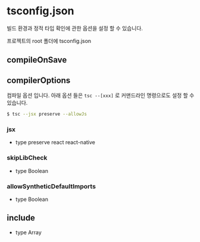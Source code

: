 # tsconfig.json

빌드 환경과 정적 타입 확인에 관한 옵션을 설정 할 수 있습니다.

프로젝트의 root 폴더에 tsconfig.json

## compileOnSave

## compilerOptions
컴파일 옵션 입니다. 아래 옵션 들은 `tsc --[xxx]` 로 커맨드라인 명령으로도 설정 할 수 있습니다.
```bash
$ tsc --jsx preserve --allowJs
``` 

### jsx
- type preserve react react-native

### skipLibCheck
- type Boolean

### allowSyntheticDefaultImports
- type Boolean

###

## include
- type Array
